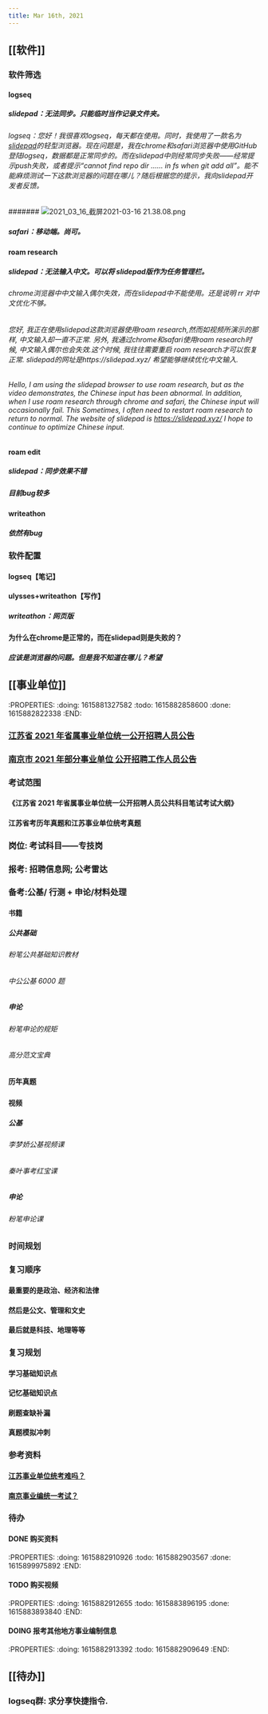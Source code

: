 ```yaml
---
title: Mar 16th, 2021
---
```


## [[软件]]
### 软件筛选
#### logseq
##### slidepad：无法同步。只能临时当作记录文件夹。
###### logseq：您好！我很喜欢logseq，每天都在使用。同时，我使用了一款名为 [slidepad](https://slidepad.app/)的轻型浏览器。现在问题是，我在chrome和safari浏览器中使用GitHub登陆logseq，数据都是正常同步的。而在slidepad中则经常同步失败——经常提示push失败，或者提示“cannot find repo dir …… in fs when git add all”。能不能麻烦测试一下这款浏览器的问题在哪儿？随后根据您的提示，我向slidepad开发者反馈。
####### ![2021_03_16_截屏2021-03-16 21.38.08.png](https://cdn.logseq.com/%2F93885275-2911-4413-ad42-50e105250c9ad4507ff6-f039-4ea1-a716-f5993495218e2021_03_16_%E6%88%AA%E5%B1%8F2021-03-16%2021.38.08.png?Expires=4769501921&Signature=TxzKMD8tKmTyiH6ADv21lIpjenzqx7RL-Oygh-jVn394CCWOmXt2deHNU3QB7l3bSaTFDv7JJAEgxJZK7U4uPEcCi-ZivnoxQP9lYRIyQWn9KvAZWozUmcqhoS-m9bV7HjjLPgC2FptPFnf4Z-ZJiConsSeW898VqocLl3XpzDbtcjKsZ31FrbdxscP-58nPp4ZkqshlNs4NBG4QdbVLGWZ6-7vDlszkNQYCM8R87vGDqPRR6Tw0tJO9AuEl0sh6TiJLyQeo-Q2ZIVTK6Y99s0h25OHagTAM0nB-tVOozCpmN8FldNqMdHZ4IePSSbU86VcWf58fk-V8DfHx-ublug__&Key-Pair-Id=APKAJE5CCD6X7MP6PTEA)
##### safari：移动端。尚可。
#### roam research
##### slidepad：无法输入中文。可以将 slidepad版作为任务管理栏。
###### chrome浏览器中中文输入偶尔失效，而在slidepad中不能使用。还是说明 rr 对中文优化不够。
###### 您好, 我正在使用slidepad这款浏览器使用roam research,然而如视频所演示的那样, 中文输入却一直不正常. 另外, 我通过chrome和safari使用roam research时候, 中文输入偶尔也会失效.这个时候, 我往往需要重启 roam research才可以恢复正常. slidepad的网址是https://slidepad.xyz/  希望能够继续优化中文输入.
###### Hello, I am using the slidepad browser to use roam research, but as the video demonstrates, the Chinese input has been abnormal. In addition, when I use roam research through chrome and safari, the Chinese input will occasionally fail. This Sometimes, I often need to restart roam research to return to normal. The website of slidepad is https://slidepad.xyz/ I hope to continue to optimize Chinese input.
#### roam edit
##### slidepad：同步效果不错
##### 目前bug较多
#### writeathon
##### 依然有bug
### 软件配置
#### logseq【笔记】
#### ulysses+writeathon【写作】
##### writeathon：网页版
#### 为什么在chrome是正常的，而在slidepad则是失败的？
##### 应该是浏览器的问题。但是我不知道在哪儿？希望
## [[事业单位]]
:PROPERTIES:
:doing: 1615881327582
:todo: 1615882858600
:done: 1615882822338
:END:
### [江苏省 2021 年省属事业单位统一公开招聘人员公告](http://jshrss.jiangsu.gov.cn/art/2021/3/4/art_81707_9686725.html)
### [南京市 2021 年部分事业单位 公开招聘工作人员公告](http://fcj.nanjing.gov.cn/dtxx/tzgg/202103/t20210309_2842656.html)
### 考试范围
#### 《江苏省 2021 年省属事业单位统一公开招聘人员公共科目笔试考试大纲》
#### 江苏省考历年真题和江苏事业单位统考真题
### 岗位: 考试科目——专技岗
### 报考: 招聘信息网; 公考雷达
### 备考:公基/ 行测 + 申论/材料处理
#### 书籍
##### 公共基础
###### 粉笔公共基础知识教材
###### 中公公基 6000 题
##### 申论
###### 粉笔申论的规矩
###### 高分范文宝典
#### 历年真题
#####
#### 视频
##### 公基
###### 李梦娇公基视频课
###### 秦叶事考红宝课
##### 申论
###### 粉笔申论课
### 时间规划
### 复习顺序
#### 最重要的是政治、经济和法律
#### 然后是公文、管理和文史
#### 最后就是科技、地理等等
### 复习规划
#### 学习基础知识点
#### 记忆基础知识点
#### 刷题查缺补漏
#### 真题模拟冲刺
### 参考资料
#### [江苏事业单位统考难吗？](https://zhuanlan.zhihu.com/p/105242336)
#### [南京事业编统一考试？](https://www.zhihu.com/question/57352659/answer/1770928912)
### 待办
#### DONE 购买资料
:PROPERTIES:
:doing: 1615882910926
:todo: 1615882903567
:done: 1615899975892
:END:
#### TODO 购买视频
:PROPERTIES:
:doing: 1615882912655
:todo: 1615883896195
:done: 1615883893840
:END:
#### DOING 报考其他地方事业编制信息
:PROPERTIES:
:doing: 1615882913392
:todo: 1615882909649
:END:
## [[待办]]
### logseq群: 求分享**快捷指令**.
